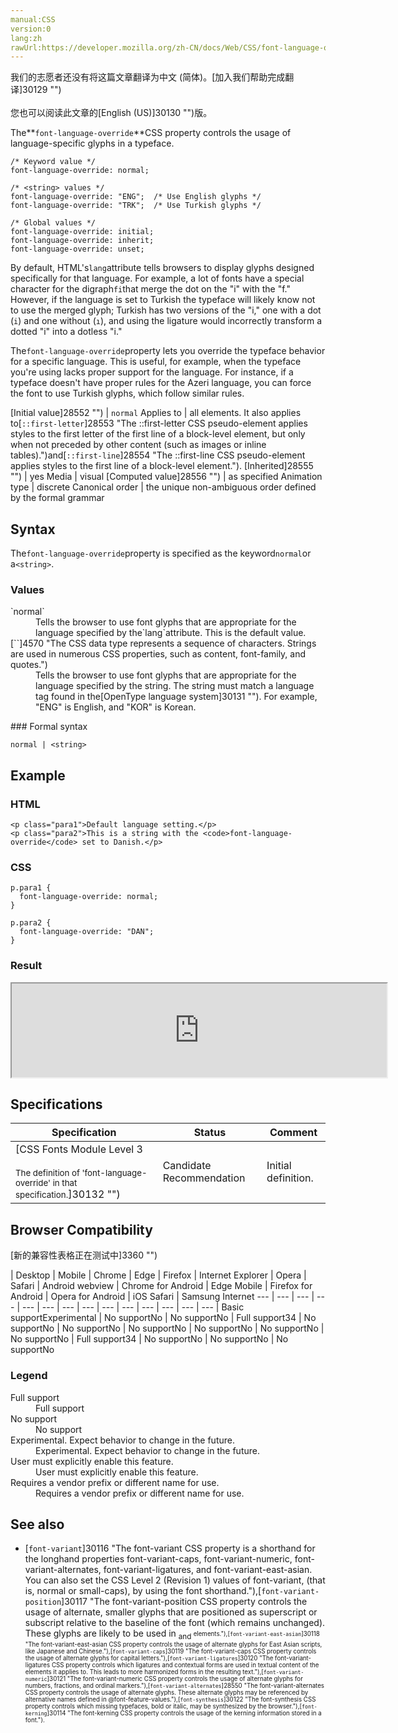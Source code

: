 ```yaml
---
manual:CSS
version:0
lang:zh
rawUrl:https://developer.mozilla.org/zh-CN/docs/Web/CSS/font-language-override
---
```




<bdi>我们的志愿者还没有将这篇文章翻译为<bdi>中文 (简体)</bdi>。[加入我们帮助完成翻译]30129 "")<br></br>您也可以阅读此文章的[English (US)]30130 "")版。</bdi>






The**`font-language-override`**CSS property controls the usage of language-specific glyphs in a typeface.


```
/* Keyword value */
font-language-override: normal;

/* <string> values */
font-language-override: "ENG";  /* Use English glyphs */
font-language-override: "TRK";  /* Use Turkish glyphs */

/* Global values */
font-language-override: initial;
font-language-override: inherit;
font-language-override: unset;
```


By default, HTML&#39;s`lang`attribute tells browsers to display glyphs designed specifically for that language. For example, a lot of fonts have a special character for the digraph`fi`that merge the dot on the &quot;i&quot; with the &quot;f.&quot; However, if the language is set to Turkish the typeface will likely know not to use the merged glyph; Turkish has two versions of the &quot;i,&quot; one with a dot (`i`) and one without (`ı`), and using the ligature would incorrectly transform a dotted &quot;i&quot; into a dotless &quot;i.&quot;



The`font-language-override`property lets you override the typeface behavior for a specific language. This is useful, for example, when the typeface you&#39;re using lacks proper support for the language. For instance, if a typeface doesn&#39;t have proper rules for the Azeri language, you can force the font to use Turkish glyphs, which follow similar rules.


[Initial value]28552 "") | `normal` 
Applies to | all elements. It also applies to[`::first-letter`]28553 "The ::first-letter CSS pseudo-element applies styles to the first letter of the first line of a block-level element, but only when not preceded by other content (such as images or inline tables).")and[`::first-line`]28554 "The ::first-line CSS pseudo-element applies styles to the first line of a block-level element."). 
[Inherited]28555 "") | yes 
Media | visual 
[Computed value]28556 "") | as specified 
Animation type | discrete 
Canonical order | the unique non-ambiguous order defined by the formal grammar 


## Syntax<a name="Syntax"></a>


The`font-language-override`property is specified as the keyword`normal`or a`<string>`.


### Values<a name="Values"></a>
<dl><dt id=''>`normal`</dt><dd>Tells the browser to use font glyphs that are appropriate for the language specified by the`lang`attribute. This is the default value.</dd><dt id=''>[`<string>`]4570 "The <string> CSS data type represents a sequence of characters. Strings are used in numerous CSS properties, such as content, font-family, and quotes.")</dt><dd>Tells the browser to use font glyphs that are appropriate for the language specified by the string. The string must match a language tag found in the[OpenType language system]30131 ""). For example, &quot;ENG&quot; is English, and &quot;KOR&quot; is Korean.</dd></dl>
### Formal syntax<a name="Formal_syntax"></a>

```
normal | <string>
```

## Example<a name="Example"></a>

### HTML<a name="HTML"></a>

```
<p class="para1">Default language setting.</p>
<p class="para2">This is a string with the <code>font-language-override</code> set to Danish.</p>

```

### CSS<a name="CSS"></a>

```
p.para1 {
  font-language-override: normal;
}

p.para2 {
  font-language-override: "DAN";
}
```

### Result<a name="Result"></a>


<iframe src='https://mdn.mozillademos.org/en-US/docs/Web/CSS/font-language-override$samples/Example?revision=1319161' width='600' height='null'></iframe>



## Specifications<a name="Specifications"></a>

Specification | Status | Comment 
 ---  |  ---  |  ---  | 
[CSS Fonts Module Level 3<br></br><small>The definition of &#39;font-language-override&#39; in that specification.</small>]30132 "") | Candidate Recommendation | Initial definition. 


## Browser Compatibility<a name="Browser_Compatibility"></a>
[新的兼容性表格正在测试中<i></i>]3360 "")

 | <abbr>Desktop<i></i></abbr> | <abbr>Mobile<i></i></abbr> 
 | <abbr>Chrome<i></i></abbr> | <abbr>Edge<i></i></abbr> | <abbr>Firefox<i></i></abbr> | <abbr>Internet Explorer<i></i></abbr> | <abbr>Opera<i></i></abbr> | <abbr>Safari<i></i></abbr> | <abbr>Android webview<i></i></abbr> | <abbr>Chrome for Android<i></i></abbr> | <abbr>Edge Mobile<i></i></abbr> | <abbr>Firefox for Android<i></i></abbr> | <abbr>Opera for Android<i></i></abbr> | <abbr>iOS Safari<i></i></abbr> | <abbr>Samsung Internet<i></i></abbr> 
 ---  |  ---  |  ---  |  ---  |  ---  |  ---  |  ---  |  ---  |  ---  |  ---  |  ---  |  ---  |  ---  |  ---  | 
Basic support<abbr>Experimental<i></i></abbr> | <abbr>No support</abbr>No | <abbr>No support</abbr>No | <abbr>Full support</abbr>34 | <abbr>No support</abbr>No | <abbr>No support</abbr>No | <abbr>No support</abbr>No | <abbr>No support</abbr>No | <abbr>No support</abbr>No | <abbr>No support</abbr>No | <abbr>Full support</abbr>34 | <abbr>No support</abbr>No | <abbr>No support</abbr>No | <abbr>No support</abbr>No 


### Legend<a name="Legend"></a>
<dl><dt id=''><abbr>Full support</abbr></dt><dd>Full support</dd><dt id=''><abbr>No support</abbr></dt><dd>No support</dd><dt id=''><abbr>Experimental. Expect behavior to change in the future.<i></i></abbr></dt><dd>Experimental. Expect behavior to change in the future.</dd><dt id=''><abbr>User must explicitly enable this feature.<i></i></abbr></dt><dd>User must explicitly enable this feature.</dd><dt id=''><abbr>Requires a vendor prefix or different name for use.<i></i></abbr></dt><dd>Requires a vendor prefix or different name for use.</dd></dl>

## See also<a name="See_also"></a>

* [`font-variant`]30116 "The font-variant CSS property is a shorthand for the longhand properties font-variant-caps, font-variant-numeric, font-variant-alternates, font-variant-ligatures, and font-variant-east-asian. You can also set the CSS Level 2 (Revision 1) values of font-variant, (that is, normal or small-caps), by using the font shorthand."),[`font-variant-position`]30117 "The font-variant-position CSS property controls the usage of alternate, smaller glyphs that are positioned as superscript or subscript relative to the baseline of the font (which remains unchanged). These glyphs are likely to be used in <sub> and <sup> elements."),[`font-variant-east-asian`]30118 "The font-variant-east-asian CSS property controls the usage of alternate glyphs for East Asian scripts, like Japanese and Chinese."),[`font-variant-caps`]30119 "The font-variant-caps CSS property controls the usage of alternate glyphs for capital letters."),[`font-variant-ligatures`]30120 "The font-variant-ligatures CSS property controls which ligatures and contextual forms are used in textual content of the elements it applies to. This leads to more harmonized forms in the resulting text."),[`font-variant-numeric`]30121 "The font-variant-numeric CSS property controls the usage of alternate glyphs for numbers, fractions, and ordinal markers."),[`font-variant-alternates`]28550 "The font-variant-alternates CSS property controls the usage of alternate glyphs. These alternate glyphs may be referenced by alternative names defined in @font-feature-values."),[`font-synthesis`]30122 "The font-synthesis CSS property controls which missing typefaces, bold or italic, may be synthesized by the browser."),[`font-kerning`]30114 "The font-kerning CSS property controls the usage of the kerning information stored in a font.").



